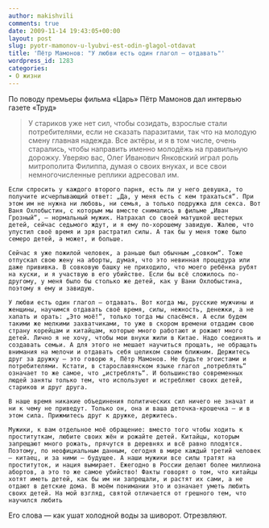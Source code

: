 ```yaml
---
author: makishvili
comments: true
date: 2009-11-14 19:43:05+00:00
layout: post
slug: pyotr-mamonov-u-lyubvi-est-odin-glagol-otdavat
title: 'Пётр Мамонов: "У любви есть один глагол — отдавать"'
wordpress_id: 1283
categories:
- О жизни
---
```


По поводу премьеры фильма «Царь» Пётр Мамонов дал интервью газете «Труд»    
<!-- more -->


> У стариков уже нет сил, чтобы созидать, взрослые стали потребителями, если не сказать паразитами, так что на молодую смену главная надежда. Все актёры, и я в том числе, очень старались, чтобы направить именно молодёжь на правильную дорожку. Уверяю вас, Олег Иванович Янковский играл роль митрополита Филиппа, думая о своих внуках, и все свои немногочисленные реплики адресовал им.

    Если спросить у каждого второго парня, есть ли у него девушка, то получите исчерпывающий ответ: „Да, у меня есть с кем трахаться“. При этом им не нужна ни любовь, ни семья, а только подружка для секса. Вот Ваня Охлобыстин, с которым мы вместе снимались в фильме „Иван Грозный“, — нормальный мужик. Натрахал со своей матушкой шестерых детей, сейчас седьмого ждут, и я ему по-хорошему завидую. Жалею, что упустил своё время и зря растратил силы. А так бы у меня тоже было семеро детей, а может, и больше.

    Сейчас я уже пожилой человек, а раньше был обычным „совком“. Тоже отпускал свою жену на аборты, думая, что это невинная процедура или даже прививка. В совковую башку не приходило, что моего ребёнка рубят на куски, и я участвую в его убийстве. Если бы всё сложилось по-другому, у меня было бы столько же детей, как у Вани Охлобыстина, поэтому я ему и завидую.

    У любви есть один глагол — отдавать. Вот когда мы, русские мужчины и женщины, научимся отдавать своё время, силы, нежность, денежки, а не хапать и орать: „Это моё!“, только тогда мы спасёмся. А если будем такими же мелкими захватчиками, то уже в скором времени отдадим свою страну корейцам и китайцам, которые много работают и рожают много детей. Лично я не хочу, чтобы мои внуки жили в Китае. Надо соединять и создавать семьи. А для этого не мешает научиться прощать, не обращать внимания на мелочи и отдавать себя целиком своим ближним. Держитесь друг за дружку — это говорю я, Пётр Мамонов. Не будьте эгоистами и потребителями. Кстати, в старославянском языке глагол „потреблять“ означает то же самое, что „истреблять“. И большинство современных людей заняты только тем, что используют и истребляют своих детей, стариков и друг друга.

    В наше время никакие объединения политических сил ничего не значат и ни к чему не приведут. Только он, она и ваша деточка-крошечка — и в этом сила. Прижмитесь друг к дружке, держитесь.

    Мужики, к вам отдельное моё обращение: вместо того чтобы ходить к проституткам, любите своих жён и рожайте детей. Китайцы, которым запрещают много рожать, прячутся в деревнях и всё равно плодятся. Поэтому, по неофициальным данным, сегодня в мире каждый третий человек — китаец, и за ними — будущее. А наши мужики все силы тратят на проституток, и нация вымирает. Ежегодно в России делают более миллиона абортов, а это то же самое убийство! Факты говорят о том, что китайцы хотят иметь детей, как бы им ни запрещали, и растят их сами, а не отдают в детские дома. В моём понимании это и означает уметь любить своих детей. На мой взгляд, святой отличается от грешного тем, что научился любить



Его слова — как ушат холодной воды за шиворот. Отрезвляют.
